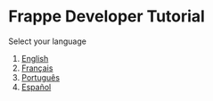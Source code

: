 # Frappe Developer Tutorial

Select your language

1. [English]({{docs_base_url}}/user/en)
1. [Français]({{docs_base_url}}/user/fr)
1. [Português]({{docs_base_url}}/user/pt)
1. [Español]({{docs_base_url}}/user/es)